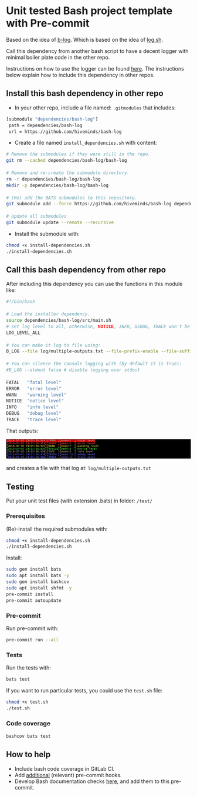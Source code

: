 # Unit tested Bash project template with Pre-commit

Based on the idea of [b-log](https://github.com/idelsink/b-log).
Which is based on the idea of [log.sh](https://github.com/livibetter-backup/log.sh).

Call this dependency from another bash script to have a decent logger with
minimal boiler plate code in the other repo.

Instructions on how to use the logger can be found [here](examples/Usage.md).
The instructions below explain how to include this dependency in other repos.

## Install this bash dependency in other repo

- In your other repo, include a file named: `.gitmodules` that includes:

```sh
[submodule "dependencies/bash-log"]
 path = dependencies/bash-log
 url = https://github.com/hiveminds/bash-log
```

- Create a file named `install_dependencies.sh` with content:

```sh
# Remove the submodules if they were still in the repo.
git rm --cached dependencies/bash-log/bash-log

# Remove and re-create the submodule directory.
rm -r dependencies/bash-log/bash-log
mkdir -p dependencies/bash-log/bash-log

# (Re) add the BATS submodules to this repository.
git submodule add --force https://github.com/hiveminds/bash-log dependencies/bash-log/bash-log

# Update all submodules
git submodule update --remote --recursive
```

- Install the submodule with:

```sh
chmod +x install-dependencies.sh
./install-dependencies.sh
```

## Call this bash dependency from other repo

After including this dependency you can use the functions in this module like:

```sh
#!/bin/bash

# Load the installer dependency.
source dependencies/bash-log/src/main.sh
# set log level to all, otherwise, NOTICE, INFO, DEBUG, TRACE won't be logged.
LOG_LEVEL_ALL

# You can make it log to file using:
B_LOG --file log/multiple-outputs.txt --file-prefix-enable --file-suffix-enable

# You can silence the console logging with (by default it is true):
#B_LOG --stdout false # disable logging over stdout

FATAL   "fatal level"
ERROR   "error level"
WARN    "warning level"
NOTICE  "notice level"
INFO    "info level"
DEBUG   "debug level"
TRACE   "trace level"
```

That outputs:

![Example 01](./examples/01_basic_example.png "Example 01 output")

and creates a file with that log at: `log/multiple-outputs.txt`

## Testing

Put your unit test files (with extension .bats) in folder: `/test/`

### Prerequisites

(Re)-install the required submodules with:

```sh
chmod +x install-dependencies.sh
./install-dependencies.sh
```

Install:

```sh
sudo gem install bats
sudo apt install bats -y
sudo gem install bashcov
sudo apt install shfmt -y
pre-commit install
pre-commit autoupdate
```

### Pre-commit

Run pre-commit with:

```sh
pre-commit run --all
```

### Tests

Run the tests with:

```sh
bats test
```

If you want to run particular tests, you could use the `test.sh` file:

```sh
chmod +x test.sh
./test.sh
```

### Code coverage

```sh
bashcov bats test
```

## How to help

- Include bash code coverage in GitLab CI.
- Add [additional](https://pre-commit.com/hooks.html) (relevant) pre-commit hooks.
- Develop Bash documentation checks
  [here](https://github.com/TruCol/checkstyle-for-bash), and add them to this
  pre-commit.

